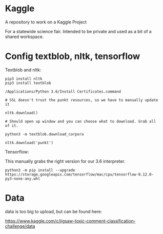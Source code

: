 # Kaggle
A repository to work on a Kaggle Project

For a statewide science fair. Intended to be private and used as a bit of a shared workspace. 


# Config textblob, nltk, tensorflow

Textblob and nltk:

    pip3 install nltk
    pip3 install textblob
    
    /Applications/Python 3.6/Install Certificates.command
    
    # SSL doesn't trust the punkt resources, so we have to manually update it
    
    nltk.download()
    
    # Should open up window and you can choose what to download. Grab all of it.
    
    python3 -m textblob.download_corpora
    
    nltk.download('punkt')
    
Tensorflow:

This manually grabs the right version for our 3.6 interpreter.

    python3 -m pip install --upgrade https://storage.googleapis.com/tensorflow/mac/cpu/tensorflow-0.12.0-py3-none-any.whl
    
    
    
 
# Data

data is too big to upload, but can be found here:

https://www.kaggle.com/c/jigsaw-toxic-comment-classification-challenge/data
    
    
 
    
   
